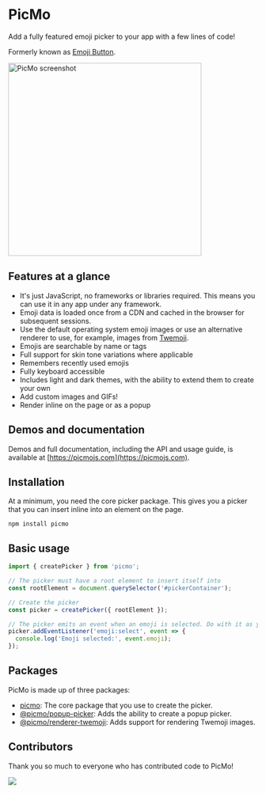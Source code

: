 # PicMo

Add a fully featured emoji picker to your app with a few lines of code!

Formerly known as [Emoji Button](https://emoji-button.js.org).

<img width="390" alt="PicMo screenshot" src="https://user-images.githubusercontent.com/219285/167278644-0f00ffa8-8e26-449c-8aa5-130d5a4b3e2a.png">

## Features at a glance

- It's just JavaScript, no frameworks or libraries required. This means you can use it in any app under any framework.
- Emoji data is loaded once from a CDN and cached in the browser for subsequent sessions. 
- Use the default operating system emoji images or use an alternative renderer to use, for example, images from [Twemoji](https://twemoji.twitter.com).
- Emojis are searchable by name or tags
- Full support for skin tone variations where applicable
- Remembers recently used emojis
- Fully keyboard accessible
- Includes light and dark themes, with the ability to extend them to create your own
- Add custom images and GIFs!
- Render inline on the page or as a popup

## Demos and documentation

Demos and full documentation, including the API and usage guide, is available at [https://picmojs.com](https://picmojs.com).

## Installation

At a minimum, you need the core picker package. This gives you a picker that you can insert inline into an element on the page.

```
npm install picmo
```

## Basic usage

```javascript
import { createPicker } from 'picmo';

// The picker must have a root element to insert itself into
const rootElement = document.querySelector('#pickerContainer');

// Create the picker
const picker = createPicker({ rootElement });

// The picker emits an event when an emoji is selected. Do with it as you will!
picker.addEventListener('emoji:select', event => {
  console.log('Emoji selected:', event.emoji);
});
```

## Packages

PicMo is made up of three packages:

- [picmo](./packages/picmo): The core package that you use to create the picker.
- [@picmo/popup-picker](./packages/popup-picker): Adds the ability to create a popup picker.
- [@picmo/renderer-twemoji](./packages/renderer-twemoji): Adds support for rendering Twemoji images.

## Contributors

Thank you so much to everyone who has contributed code to PicMo!

<a href="https://github.com/joeattardi/picmo/graphs/contributors">
  <img src="https://contrib.rocks/image?repo=joeattardi/picmo" />
</a>